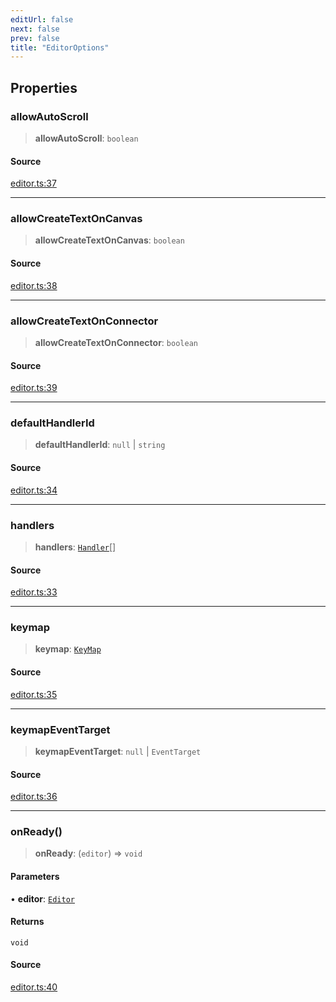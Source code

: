 ```yaml
---
editUrl: false
next: false
prev: false
title: "EditorOptions"
---
```


## Properties

### allowAutoScroll

> **allowAutoScroll**: `boolean`

#### Source

[editor.ts:37](https://github.com/dgmjs/dgmjs/blob/main/packages/core/src/editor.ts#L37)

***

### allowCreateTextOnCanvas

> **allowCreateTextOnCanvas**: `boolean`

#### Source

[editor.ts:38](https://github.com/dgmjs/dgmjs/blob/main/packages/core/src/editor.ts#L38)

***

### allowCreateTextOnConnector

> **allowCreateTextOnConnector**: `boolean`

#### Source

[editor.ts:39](https://github.com/dgmjs/dgmjs/blob/main/packages/core/src/editor.ts#L39)

***

### defaultHandlerId

> **defaultHandlerId**: `null` \| `string`

#### Source

[editor.ts:34](https://github.com/dgmjs/dgmjs/blob/main/packages/core/src/editor.ts#L34)

***

### handlers

> **handlers**: [`Handler`](/api-core/classes/handler/)[]

#### Source

[editor.ts:33](https://github.com/dgmjs/dgmjs/blob/main/packages/core/src/editor.ts#L33)

***

### keymap

> **keymap**: [`KeyMap`](/api-core/type-aliases/keymap/)

#### Source

[editor.ts:35](https://github.com/dgmjs/dgmjs/blob/main/packages/core/src/editor.ts#L35)

***

### keymapEventTarget

> **keymapEventTarget**: `null` \| `EventTarget`

#### Source

[editor.ts:36](https://github.com/dgmjs/dgmjs/blob/main/packages/core/src/editor.ts#L36)

***

### onReady()

> **onReady**: (`editor`) => `void`

#### Parameters

• **editor**: [`Editor`](/api-core/classes/editor/)

#### Returns

`void`

#### Source

[editor.ts:40](https://github.com/dgmjs/dgmjs/blob/main/packages/core/src/editor.ts#L40)
